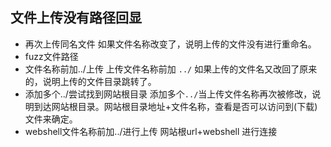 ## 文件上传没有路径回显
- 再次上传同名文件
如果文件名称改变了，说明上传的文件没有进行重命名。
- fuzz文件路径
- 文件名称前加../上传
上传文件名称前加 `../` 如果上传的文件名又改回了原来的，说明上传的文件目录跳转了。
- 添加多个../尝试找到网站根目录
添加多个`../`当上传文件名称再次被修改，说明到达网站根目录。网站根目录地址+文件名称，查看是否可以访问到(下载)文件来确定。
- webshell文件名称前加../进行上传
网站根url+webshell 进行连接